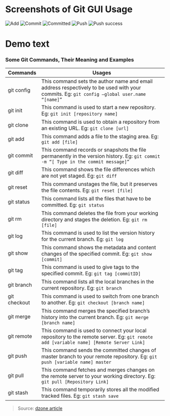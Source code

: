 # Screenshots of Git GUI Usage
![Add](https://user-images.githubusercontent.com/52785343/86520332-02f24080-be3b-11ea-8fb2-c21e3ce0406c.PNG)
![Commit](https://user-images.githubusercontent.com/52785343/86520335-0be31200-be3b-11ea-9758-6dcbf241f082.PNG)
![Committed](https://user-images.githubusercontent.com/52785343/86520336-0ede0280-be3b-11ea-8918-f831b51404e7.PNG)
![Push](https://user-images.githubusercontent.com/52785343/86520346-130a2000-be3b-11ea-9840-51af508473ec.PNG)
![Push success](https://user-images.githubusercontent.com/52785343/86520348-156c7a00-be3b-11ea-8384-3e494ff6996b.PNG)

# Demo text
### Some Git Commands, Their Meaning and Examples

Commands | Usages 
-- | --
git config | This command sets the author name and email address respectively to be used with your commits. Eg: `git config –global user.name “[name]”`
git init | This command is used to start a new repository. Eg: `git init [repository name]`
git clone | This command is used to obtain a repository from an existing URL. Eg: `git clone [url]`
git add | This command adds a file to the staging area. Eg: `git add [file]`
git commit | This command records or snapshots the file permanently in the version history. Eg: `git commit -m “[ Type in the commit message]”`
git diff | This command shows the file differences which are not yet staged. Eg: `git diff`
git reset | This command unstages the file, but it preserves the file contents. Eg: `git reset [file]`
git status | This command lists all the files that have to be committed. Eg: `git status`
git rm | This command deletes the file from your working directory and stages the deletion. Eg: `git rm [file]`
git log | This command is used to list the version history for the current branch. Eg: `git log`
git show | This command shows the metadata and content changes of the specified commit. Eg: `git show [commit]`
git tag | This command is used to give tags to the specified commit. Eg: `git tag [commitID]`
git branch | This command lists all the local branches in the current repository. Eg: `git branch`
git checkout | This command is used to switch from one branch to another. Eg: `git checkout [branch name]`
git merge | This command merges the specified branch’s history into the current branch. Eg: `git merge [branch name]`
git remote | This command is used to connect your local repository to the remote server. Eg: `git remote add [variable name] [Remote Server Link]`
git push | This command sends the committed changes of master branch to your remote repository. Eg: `git push [variable name] master`
git pull | This command fetches and merges changes on the remote server to your working directory. Eg: `git pull [Repository Link]`
git stash | This command temporarily stores all the modified tracked files. Eg: `git stash save`

> Source: [dzone article](https://dzone.com/articles/top-20-git-commands-with-examples)
